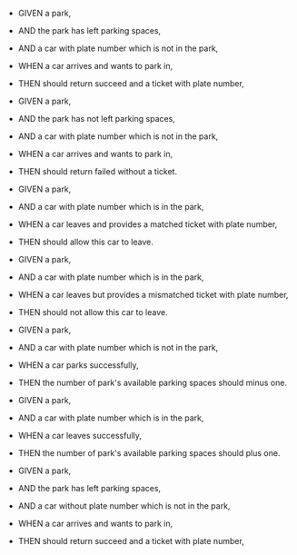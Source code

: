 - GIVEN a park,
- AND the park has left parking spaces,
- AND a car with plate number which is not in the park,
- WHEN a car arrives and wants to park in,
- THEN should return succeed and a ticket with plate number,

- GIVEN a park,
- AND the park has not left parking spaces,
- AND a car with plate number which is not in the park,
- WHEN a car arrives and wants to park in,
- THEN should return failed without a ticket.

- GIVEN a park,
- AND a car with plate number which is in the park,
- WHEN a car leaves and provides a matched ticket with plate number,
- THEN should allow this car to leave.

- GIVEN a park,
- AND a car with plate number which is in the park,
- WHEN a car leaves but provides a mismatched ticket with plate number,
- THEN should not allow this car to leave.

- GIVEN a park,
- AND a car with plate number which is not in the park,
- WHEN a car parks successfully,
- THEN the number of park's available  parking spaces should minus one.

- GIVEN a park,
- AND a car with plate number which is in the park,
- WHEN a car leaves successfully,
- THEN the number of park's available parking spaces should plus one.

- GIVEN a park,
- AND the park has left parking spaces,
- AND a car without plate number which is not in the park,
- WHEN a car arrives and wants to park in,
- THEN should return succeed and a ticket with plate number,